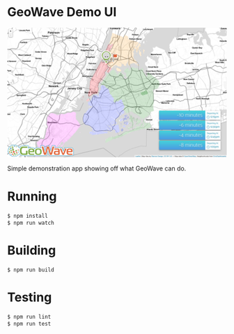 # GeoWave Demo UI

![screenshot](nyc-taxi/demo-ui/screenshot.png)

Simple demonstration app showing off what GeoWave can do.


# Running

```
$ npm install
$ npm run watch
```

# Building

```
$ npm run build
```

# Testing

```
$ npm run lint
$ npm run test
```
